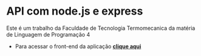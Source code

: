 # API com node.js e express

Este é um trabalho da Faculdade de Tecnologia Termomecanica da matéria de 
Linguagem de Programação 4

* Para acessar o front-end da aplicação **[clique aqui](https://github.com/caiofavoretto/FTT-NodeAPI)**